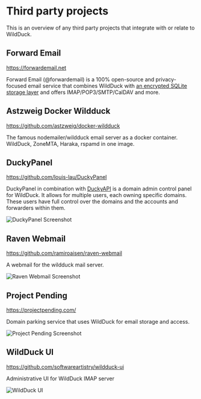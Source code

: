 # Third party projects

This is an overview of any third party projects that integrate with or relate to WildDuck.

## Forward Email

https://forwardemail.net

Forward Email (@forwardemail) is a 100% open-source and privacy-focused email service that combines WildDuck with [an encrypted SQLite storage layer](https://forwardemail.net/blog/docs/best-quantum-safe-encrypted-email-service) and offers IMAP/POP3/SMTP/CalDAV and more.

## Astzweig Docker Wildduck

https://github.com/astzweig/docker-wildduck

The famous nodemailer/wildduck email server as a docker container.  
WildDuck, ZoneMTA, Haraka, rspamd in one image.

## DuckyPanel

https://github.com/louis-lau/DuckyPanel

DuckyPanel in combination with [DuckyAPI](https://github.com/louis-lau/DuckyAPI) is a domain admin control panel for WildDuck. It allows for multiple users, each owning specific domains. These users have full control over the domains and the accounts and forwarders within them.

![DuckyPanel Screenshot](img/duckypanel-screenshot.png)

## Raven Webmail

https://github.com/ramiroaisen/raven-webmail

A webmail for the wildduck mail server.

![Raven Webmail Screenshot](img/raven-screenshot.png)

## Project Pending

https://projectpending.com/

Domain parking service that uses WildDuck for email storage and access.

![Project Pending Screenshot](img/projectpending-screenshot.png)

## WildDuck UI

https://github.com/softwareartistry/wildduck-ui

Administrative UI for WildDuck IMAP server

![WildDuck UI](img/wildduck-ui-screenshot.png)
